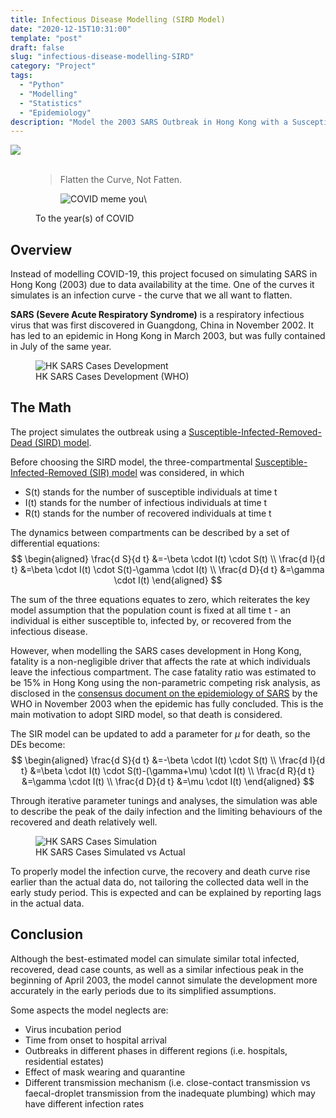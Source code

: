```yaml
---
title: Infectious Disease Modelling (SIRD Model)
date: "2020-12-15T10:31:00"
template: "post"
draft: false
slug: "infectious-disease-modelling-SIRD"
category: "Project"
tags:
  - "Python"
  - "Modelling"
  - "Statistics"
  - "Epidemiology"
description: "Model the 2003 SARS Outbreak in Hong Kong with a Susceptible-Infected-Recovered-Dead (SIRD) compartmental model"
---
```


<a href="https://github.com/Kayx23/2003-SARS-modelling/blob/main/SIRD%20Model.ipynb" target="_blank">
<img src="https://img.shields.io/static/v1?label=Source&message=Available&color=Green&style=plat-square&logo=github">
</a>
<br>
<br>

<figure>
    <blockquote>
        <p style="margin:0">Flatten the Curve, Not Fatten.</p>
    </blockquote>
    <figure style="width: 230px">
	    <img src='/media/covid-meme.jpeg' alt='COVID meme you\'s seen a gazillion times'>
    </figure>
    <figcaption>To the year(s) of COVID</figcaption>
</figure>

## Overview

Instead of modelling COVID-19, this project focused on simulating SARS in Hong Kong (2003) due to data availability at the time. One of the curves it simulates is an infection curve - the curve that we all want to flatten. 

**SARS (Severe Acute Respiratory Syndrome)** is a respiratory infectious virus that was first discovered in Guangdong, China in November 2002. It has led to an epidemic in Hong Kong in March 2003, but was fully contained in July of the same year.

<figure style="width: 500px">
	<img src='/media/hk-cases.png' alt='HK SARS Cases Development'>
	<figcaption>HK SARS Cases Development (WHO)</figcaption>
</figure>

## The Math
The project simulates the outbreak using a [Susceptible-Infected-Removed-Dead (SIRD) model](https://en.wikipedia.org/wiki/Compartmental_models_in_epidemiology#The_SIRD_model). 

Before choosing the SIRD model, the three-compartmental [Susceptible-Infected-Removed (SIR) model](https://en.wikipedia.org/wiki/Compartmental_models_in_epidemiology#The_SIR_model_2) was considered, in which 
* S(t) stands for the number of susceptible individuals at time t 
* I(t) stands for the number of infectious individuals at time t
* R(t) stands for the number of recovered individuals at time t

The dynamics between compartments can be described by a set of differential equations: 
$$
\begin{aligned} 
\frac{d S}{d t} &=-\beta \cdot I(t) \cdot S(t) \\ 
\frac{d I}{d t} &=\beta \cdot I(t) \cdot S(t)-\gamma \cdot I(t) \\ 
\frac{d D}{d t} &=\gamma \cdot I(t) 
\end{aligned}
$$

The sum of the three equations equates to zero, which reiterates the key model assumption that the population count is fixed at all time t - an individual is either susceptible to, infected by, or recovered from the infectious disease. 

However, when modelling the SARS cases development in Hong Kong, fatality is a non-negligible driver that affects the rate at which individuals leave the infectious compartment. The case fatality ratio was estimated to be 15% in Hong Kong using the non-parametric competing risk analysis, as disclosed in the [consensus document on the epidemiology of SARS](https://www.who.int/csr/sars/en/WHOconsensus.pdf) by the WHO in November 2003 when the epidemic has fully concluded. This is the main motivation to adopt SIRD model, so that death is considered. 

The SIR model can be updated to add a parameter for $\mu$ for death, so the DEs become: 
$$
\begin{aligned} 
\frac{d S}{d t} &=-\beta \cdot I(t) \cdot S(t) \\ 
\frac{d I}{d t} &=\beta \cdot I(t) \cdot S(t)-(\gamma+\mu) \cdot I(t) \\ 
\frac{d R}{d t} &=\gamma \cdot I(t) \\
\frac{d D}{d t} &=\mu \cdot I(t) 
\end{aligned}
$$

Through iterative parameter tunings and analyses, the simulation was able to describe the peak of the daily infection and the limiting behaviours of the recovered and death relatively well. 

<figure style="width: 500px">
	<img src='/media/hk-cases-simulated.png' alt='HK SARS Cases Simulation'>
	<figcaption>HK SARS Cases Simulated vs Actual</figcaption>
</figure>

To properly model the infection curve, the recovery and death curve rise earlier than the actual data do, not tailoring the collected data well in the early study period. This is expected and can be explained by reporting lags in the actual data. 


## Conclusion
Although the best-estimated model can simulate similar total infected, recovered, dead case counts, as well as a similar infectious peak in the beginning of April 2003, the model cannot simulate the development more accurately in the early periods due to its simplified assumptions. 

Some aspects the model neglects are:
* Virus incubation period 
* Time from onset to hospital arrival
* Outbreaks in different phases in different regions (i.e. hospitals, residential estates)
* Effect of mask wearing and quarantine
* Different transmission mechanism (i.e. close-contact transmission vs faecal-droplet transmission from the inadequate plumbing) which may have different infection rates

<br>
